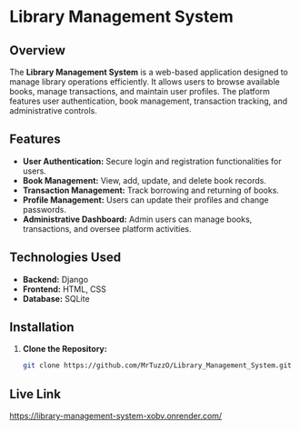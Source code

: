 # Library Management System

## Overview
The **Library Management System** is a web-based application designed to manage library operations efficiently. It allows users to browse available books, manage transactions, and maintain user profiles. The platform features user authentication, book management, transaction tracking, and administrative controls.

## Features
- **User Authentication:** Secure login and registration functionalities for users.
- **Book Management:** View, add, update, and delete book records.
- **Transaction Management:** Track borrowing and returning of books.
- **Profile Management:** Users can update their profiles and change passwords.
- **Administrative Dashboard:** Admin users can manage books, transactions, and oversee platform activities.

## Technologies Used
- **Backend:** Django
- **Frontend:** HTML, CSS
- **Database:** SQLite

## Installation
1. **Clone the Repository:**
   ```bash
   git clone https://github.com/MrTuzzO/Library_Management_System.git
## Live Link
https://library-management-system-xobv.onrender.com/
